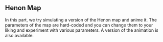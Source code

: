 ## Henon Map
In this part, we try simulating a version of the Henon map and anime it. The parameters of the map are hard-coded
and you can change them to your liking and experiment with various parameters. A version of the animation is also
available.
